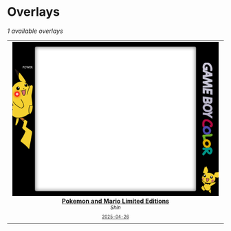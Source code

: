 # Overlays

*1 available overlays*

<table align="center"><tr>
<td align="center" valign="top" width="33%">

<a href="https://github.com/Leviathanium/NextUI-Themes/raw/main/Packages/overlays/Limited-Editions.over.zip">
<img title="Name: Pokemon and Mario Limited Editions&#013;Author: Shin&#013;Last updated: 2025-04-26&#013;(Click to download)" width="480px" src="https://github.com/Leviathanium/NextUI-Themes/raw/main/Catalog/.metadata/previews/Limited-Editions.over.png" /><br/>
<b>Pokemon and Mario Limited Editions</b>
</a><br/>
<sup><i>Shin</i></sup><br>
<sub>
<sup><a title="Last updated: 2025-04-26" href="https://github.com/Leviathanium/NextUI-Themes/commits/main/Catalog/Overlays/Pokemon and Mario Limited Editions">2025-04-26</a></sup>

</sub>
</td>



</tr></table>
